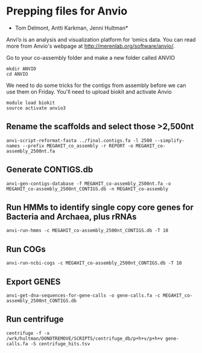 # Prepping files for Anvio
* Tom Delmont, Antti Karkman, Jenni Hultman*

Anvi’o is an analysis and visualization platform for ‘omics data. You can read more from Anvio's webpage at http://merenlab.org/software/anvio/.



Go to your co-assembly folder and make a new folder called ANVIO

```
mkdir ANVIO
cd ANVIO
```
We need to do some tricks for the contigs from assembly before we can use them on Friday. You'll need to upload biokit and activate Anvio

```
module load biokit
source activate anvio3
```
## Rename the scaffolds and select those >2,500nt
```
anvi-script-reformat-fasta ../final.contigs.fa -l 2500 --simplify-names --prefix MEGAHIT_co_assembly -r REPORT -o MEGAHIT_co-assembly_2500nt.fa
```

## Generate CONTIGS.db
```
anvi-gen-contigs-database -f MEGAHIT_co-assembly_2500nt.fa -o MEGAHIT_co-assembly_2500nt_CONTIGS.db -n MEGAHIT_co-assembly
```
## Run HMMs to identify single copy core genes for Bacteria and Archaea, plus rRNAs
```
anvi-run-hmms -c MEGAHIT_co-assembly_2500nt_CONTIGS.db -T 10
```
## Run COGs
```
anvi-run-ncbi-cogs -c MEGAHIT_co-assembly_2500nt_CONTIGS.db -T 10
```
## Export GENES
```
anvi-get-dna-sequences-for-gene-calls -o gene-calls.fa -c MEGAHIT_co-assembly_2500nt_CONTIGS.db
```

## Run centrifuge

```
centrifuge -f -x /wrk/hultman/DONOTREMOVE/SCRIPTS/centrifuge_db/p+h+v/p+h+v gene-calls.fa -S centrifuge_hits.tsv
```

